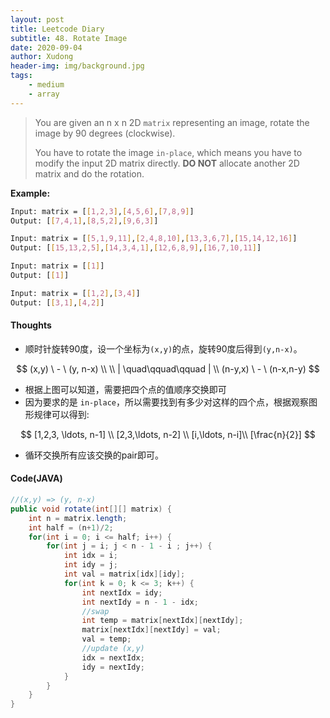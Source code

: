 ```yaml
---
layout: post
title: Leetcode Diary
subtitle: 48. Rotate Image
date: 2020-09-04
author: Xudong
header-img: img/background.jpg
tags: 
    - medium
    - array
---
```


>You are given an n x n 2D `matrix` representing an image, rotate the image by 90 degrees (clockwise).
>
>You have to rotate the image `in-place`, which means you have to modify the input 2D matrix directly. **DO NOT** allocate another 2D matrix and do the rotation.

**Example:**

```bash
Input: matrix = [[1,2,3],[4,5,6],[7,8,9]]
Output: [[7,4,1],[8,5,2],[9,6,3]]

Input: matrix = [[5,1,9,11],[2,4,8,10],[13,3,6,7],[15,14,12,16]]
Output: [[15,13,2,5],[14,3,4,1],[12,6,8,9],[16,7,10,11]]

Input: matrix = [[1]]
Output: [[1]]

Input: matrix = [[1,2],[3,4]]
Output: [[3,1],[4,2]]
```


#### Thoughts

- 顺时针旋转90度，设一个坐标为`(x,y)`的点，旋转90度后得到`(y,n-x)`。

$$
(x,y) \ - \ (y, n-x) \\ 
                       \\
 |     \quad\qquad\qquad      |     \\
(n-y,x) \  - \ (n-x,n-y)
$$

- 根据上图可以知道，需要把四个点的值顺序交换即可
- 因为要求的是 `in-place`，所以需要找到有多少对这样的四个点，根据观察图形规律可以得到:

$$
[1,2,3, \ldots, n-1] \\ 
[2,3,\ldots,  n-2] \\
[i,\ldots, n-i]\\
[\frac{n}{2}]
$$
- 循环交换所有应该交换的pair即可。

#### Code(JAVA)

```java
//(x,y) => (y, n-x)
public void rotate(int[][] matrix) {
    int n = matrix.length;
    int half = (n+1)/2;
    for(int i = 0; i <= half; i++) {
        for(int j = i; j < n - 1 - i ; j++) {
            int idx = i;
            int idy = j;
            int val = matrix[idx][idy];
            for(int k = 0; k <= 3; k++) {
                int nextIdx = idy;
                int nextIdy = n - 1 - idx;
                //swap
                int temp = matrix[nextIdx][nextIdy];
                matrix[nextIdx][nextIdy] = val;
                val = temp;
                //update (x,y)
                idx = nextIdx;
                idy = nextIdy; 
            }
        }
    }
}
```


<script type="text/javascript" src="https://xudongliuharold.github.io/js/latex-math.js?config=default"></script>
